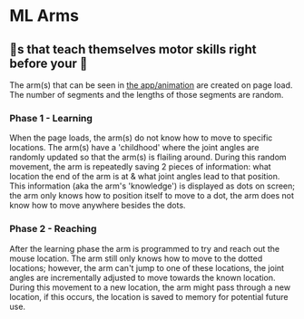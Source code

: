 # ML Arms

## 💪s that teach themselves motor skills right before your 👀

The arm(s) that can be seen in [the app/animation](https://adamspannbauer.github.io/ml_arms/) are created on page load.  The number of segments and the lengths of those segments are random.

### Phase 1 - Learning

When the page loads, the arm(s) do not know how to move to specific locations.  The arm(s) have a 'childhood' where the joint angles are randomly updated so that the arm(s) is flailing around.  During this random movement, the arm is repeatedly saving 2 pieces of information: what location the end of the arm is at & what joint angles lead to that position.  This information (aka the arm's 'knowledge') is displayed as dots on screen; the arm only knows how to position itself to move to a dot, the arm does not know how to move anywhere besides the dots.

### Phase 2 - Reaching

After the learning phase the arm is programmed to try and reach out the mouse location.  The arm still only knows how to move to the dotted locations; however, the arm can't jump to one of these locations, the joint angles are incrementally adjusted to move towards the known location.  During this movement to a new location, the arm might pass through a new location, if this occurs, the location is saved to memory for potential future use.
